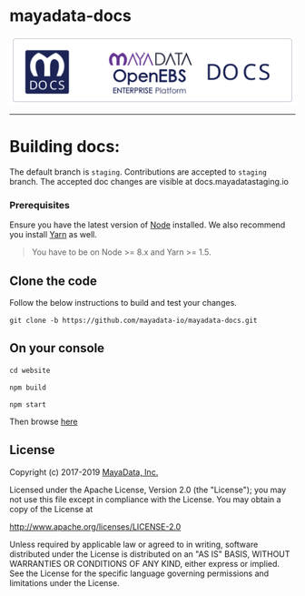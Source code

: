 # mayadata-docs


<img src="docs/assets/product/mdocs.svg" alt="Documentation for MayaData OpenEBS Enterprise Platform" style="width:800px;">

<hr>

# Building docs:


The default branch is `staging`. Contributions are accepted to `staging` branch. The accepted doc changes are visible at docs.mayadatastaging.io 





### Prerequisites

Ensure you have the latest version of [Node](https://nodejs.org/en/download/) installed. We also recommend you install [Yarn](https://yarnpkg.com/en/docs/install) as well.

> You have to be on Node >= 8.x and Yarn >= 1.5.

## Clone the code

Follow the below instructions to build and test your changes.

```
git clone -b https://github.com/mayadata-io/mayadata-docs.git
```



## On your console

```
cd website
```



```
npm build
```



```
npm start
```



Then browse [here](http://localhost:3000)



## License

Copyright (c) 2017-2019 [MayaData, Inc.](https://mayadata.io/)

Licensed under the Apache License, Version 2.0 (the "License"); you may not use this file except in compliance with the License. You may obtain a copy of the License at

<http://www.apache.org/licenses/LICENSE-2.0>

Unless required by applicable law or agreed to in writing, software distributed under the License is distributed on an "AS IS" BASIS, WITHOUT WARRANTIES OR CONDITIONS OF ANY KIND, either express or implied. See the License for the specific language governing permissions and limitations under the License.





